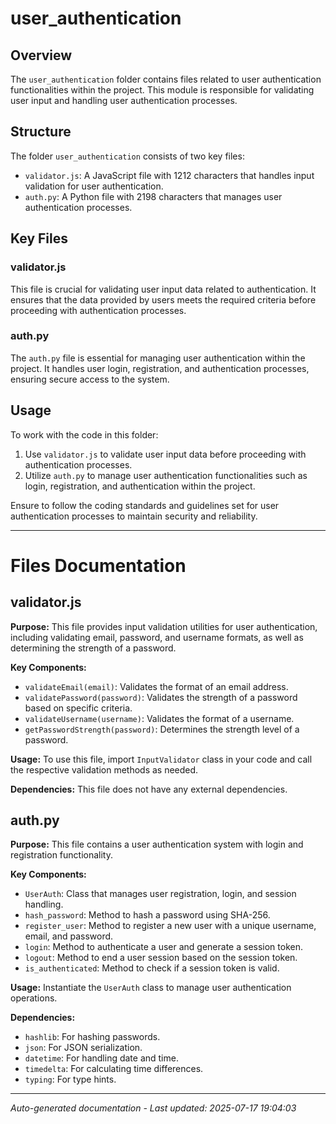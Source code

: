 # user_authentication

## Overview
The `user_authentication` folder contains files related to user authentication functionalities within the project. This module is responsible for validating user input and handling user authentication processes.

## Structure
The folder `user_authentication` consists of two key files:
- `validator.js`: A JavaScript file with 1212 characters that handles input validation for user authentication.
- `auth.py`: A Python file with 2198 characters that manages user authentication processes.

## Key Files
### validator.js
This file is crucial for validating user input data related to authentication. It ensures that the data provided by users meets the required criteria before proceeding with authentication processes.

### auth.py
The `auth.py` file is essential for managing user authentication within the project. It handles user login, registration, and authentication processes, ensuring secure access to the system.

## Usage
To work with the code in this folder:
1. Use `validator.js` to validate user input data before proceeding with authentication processes.
2. Utilize `auth.py` to manage user authentication functionalities such as login, registration, and authentication within the project.

Ensure to follow the coding standards and guidelines set for user authentication processes to maintain security and reliability.

---

# Files Documentation

## validator.js

**Purpose:** This file provides input validation utilities for user authentication, including validating email, password, and username formats, as well as determining the strength of a password.

**Key Components:**
- `validateEmail(email)`: Validates the format of an email address.
- `validatePassword(password)`: Validates the strength of a password based on specific criteria.
- `validateUsername(username)`: Validates the format of a username.
- `getPasswordStrength(password)`: Determines the strength level of a password.

**Usage:** To use this file, import `InputValidator` class in your code and call the respective validation methods as needed.

**Dependencies:** This file does not have any external dependencies.

## auth.py

**Purpose:** This file contains a user authentication system with login and registration functionality.

**Key Components:**
- `UserAuth`: Class that manages user registration, login, and session handling.
- `hash_password`: Method to hash a password using SHA-256.
- `register_user`: Method to register a new user with a unique username, email, and password.
- `login`: Method to authenticate a user and generate a session token.
- `logout`: Method to end a user session based on the session token.
- `is_authenticated`: Method to check if a session token is valid.

**Usage:** Instantiate the `UserAuth` class to manage user authentication operations.

**Dependencies:**
- `hashlib`: For hashing passwords.
- `json`: For JSON serialization.
- `datetime`: For handling date and time.
- `timedelta`: For calculating time differences.
- `typing`: For type hints.

---
*Auto-generated documentation - Last updated: 2025-07-17 19:04:03*
